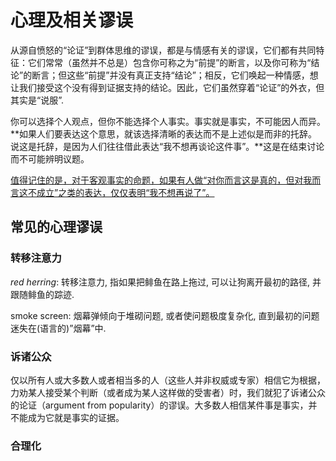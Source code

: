 # 心理及相关谬误

从源自愤怒的“论证”到群体思维的谬误，都是与情感有关的谬误，它们都有共同特征：它们常常（虽然并不总是）包含你可称之为“前提”的断言，以及你可称为“结论”的断言；但这些“前提”并没有真正支持“结论”；相反，它们唤起一种情感，想让我们接受这个没有得到证据支持的结论。因此，它们虽然穿着“论证”的外衣，但其实是“说服”.

你可以选择个人观点，但你不能选择个人事实。事实就是事实，不可能因人而异。**如果人们要表达这个意思，就该选择清晰的表达而不是上述似是而非的托辞。说这是托辞，是因为人们往往借此表达“我不想再谈论这件事”。**这是在结束讨论而不可能辨明议题。

<u>值得记住的是，对于客观事实的命题，如果有人做“对你而言这是真的，但对我而言这不成立”之类的表达，仅仅表明“我不想再说了”。</u>

## 常见的心理谬误

### 转移注意力

*red herring*: 转移注意力, 指如果把鲱鱼在路上拖过, 可以让狗离开最初的路径, 并跟随鲱鱼的踪迹. 

smoke screen: 烟幕弹倾向于堆砌问题, 或者使问题极度复杂化, 直到最初的问题迷失在(语言的)”烟幕”中. 

### 诉诸公众

仅以所有人或大多数人或者相当多的人（这些人并非权威或专家）相信它为根据，力劝某人接受某个判断（或者成为某人这样做的受害者）时，我们就犯了诉诸公众的论证（argument from popularity）的谬误。大多数人相信某件事是事实，并不能成为它就是事实的证据。

### 合理化
